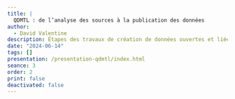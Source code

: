 ```yaml
---
title: |
  QDMTL : de l’analyse des sources à la publication des données
author:
  - David Valentine
description: Étapes des travaux de création de données ouvertes et liées avec les technologies du web sémantique dans le cadre d'un projet en humanités numériques.
date: "2024-06-14"
tags: []
presentation: /presentation-qdmtl/index.html
seance: 3
order: 2
print: false
deactivated: false
---
```

